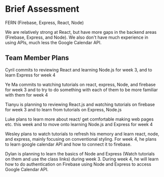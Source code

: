 # Brief Assessment

FERN (Firebase, Express, React, Node)

We are relatively strong at React, but have more gaps in the backend areas (Firebase, Express, and Node). We also don't have much experience in using APIs, much less the Google Calendar API.

## Team Member Plans

Cyril commits to reviewing React and learning Node.js for week 3, and to learn Express for week 4

Ye Ma commits to watching tutorials on react, express, Node, and firebase for week 3 and to try to do something with each of them to be more familiar with them for week 4

Tianyu is planning to reviewing React.js and watching tutorials on firebase for week 3 and to learn from tutorials on Express, Node.js

Luke plans to learn more about react/ get comfortable making web pages etc. this week and to move onto learning Node.js and Express for week 4

Wesley plans to watch tutorials to refresh his memory and learn react, node, and express, mainly focusing on conventional styling. For week 4, he plans to learn google calendar API and how to connect it to firebase.

Dylan is planning to learn the basics of Node and Express (Watch tutorials on them and use the class links) during week 3. During week 4, he will learn how to do authentication on Firebase using Node and Express to access Google Calendar API.
